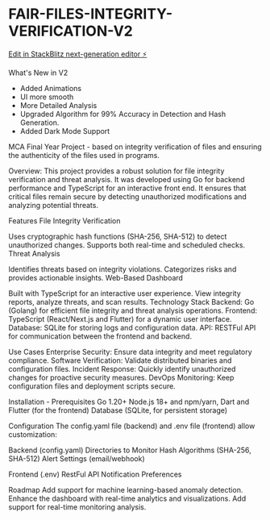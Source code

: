 # FAIR-FILES-INTEGRITY-VERIFICATION-V2

[Edit in StackBlitz next-generation editor ⚡️](https://stackblitz.com/~/github.com/Crypt-Sam-02/FAIR-FILES-INTEGRITY-VERIFICATION-V2)

What's New in V2 
- Added Animations
- UI more smooth
- More Detailed Analysis
- Upgraded Algorithm for 99% Accuracy in Detection and Hash Generation.
- Added Dark Mode Support


MCA Final Year Project - based on integrity verification of files and ensuring the authenticity of the files used in programs.

Overview: This project provides a robust solution for file integrity verification and threat analysis. It was developed using Go for backend performance and TypeScript for an interactive front end. It ensures that critical files remain secure by detecting unauthorized modifications and analyzing potential threats.

Features File Integrity Verification

Uses cryptographic hash functions (SHA-256, SHA-512) to detect unauthorized changes.
Supports both real-time and scheduled checks.
Threat Analysis

Identifies threats based on integrity violations.
Categorizes risks and provides actionable insights.
Web-Based Dashboard

Built with TypeScript for an interactive user experience.
View integrity reports, analyze threats, and scan results.
Technology Stack Backend: Go (Golang) for efficient file integrity and threat analysis operations. Frontend: TypeScript (React/Next.js and Flutter) for a dynamic user interface. Database: SQLite for storing logs and configuration data. API: RESTFul API for communication between the frontend and backend.

Use Cases Enterprise Security: Ensure data integrity and meet regulatory compliance. Software Verification: Validate distributed binaries and configuration files. Incident Response: Quickly identify unauthorized changes for proactive security measures. DevOps Monitoring: Keep configuration files and deployment scripts secure.

Installation - Prerequisites Go 1.20+ Node.js 18+ and npm/yarn, Dart and Flutter (for the frontend) Database (SQLite, for persistent storage)

Configuration The config.yaml file (backend) and .env file (frontend) allow customization:

Backend (config.yaml) Directories to Monitor Hash Algorithms (SHA-256, SHA-512) Alert Settings (email/webhook)

Frontend (.env) RestFul API Notification Preferences

Roadmap Add support for machine learning-based anomaly detection. Enhance the dashboard with real-time analytics and visualizations. Add support for real-time monitoring analysis.
